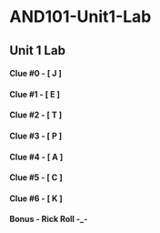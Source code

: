 # AND101-Unit1-Lab

## Unit 1 Lab

#### Clue #0 - [ J ]
#### Clue #1 - [ E ]
#### Clue #2 - [ T ]
#### Clue #3 - [ P ]
#### Clue #4 - [ A ]
#### Clue #5 - [ C ]
#### Clue #6 - [ K ]
#### Bonus - Rick Roll -_-
